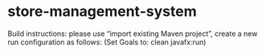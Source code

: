 # store-management-system

Build instructions: please use “import existing Maven project”, create a new run configuration as follows: (Set Goals to: clean javafx:run)
 
